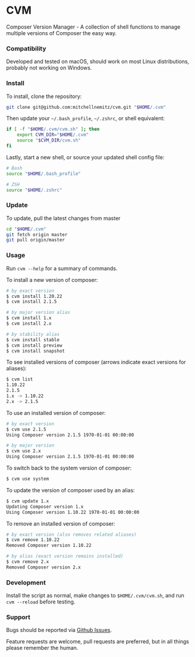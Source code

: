 # CVM

Composer Version Manager - A collection of shell functions to manage multiple versions of Composer the easy way.

### Compatibility

Developed and tested on macOS, should work on most Linux distributions, probably not working on Windows.

### Install

To install, clone the repository:

```sh
git clone git@github.com:mitchellnemitz/cvm.git "$HOME/.cvm"
```

Then update your `~/.bash_profile`, `~/.zshrc`, or shell equivalent:

```sh
if [ -f "$HOME/.cvm/cvm.sh" ]; then
    export CVM_DIR="$HOME/.cvm"
    source "$CVM_DIR/cvm.sh"
fi
```

Lastly, start a new shell, or source your updated shell config file:

```sh
# Bash
source "$HOME/.bash_profile"

# ZSH
source "$HOME/.zshrc"
```

### Update

To update, pull the latest changes from master

```sh
cd "$HOME/.cvm"
git fetch origin master
git pull origin/master
```

### Usage

Run `cvm --help` for a summary of commands.

To install a new version of composer:

```sh
# by exact version
$ cvm install 1.20.22
$ cvm install 2.1.5

# by major version alias
$ cvm install 1.x
$ cvm install 2.x

# by stability alias
$ cvm install stable
$ cvm install preview
$ cvm install snapshot
```

To see installed versions of composer (arrows indicate exact versions for aliases):

```sh
$ cvm list
1.10.22
2.1.5
1.x -> 1.10.22
2.x -> 2.1.5
```

To use an installed version of composer:

```sh
# by exact version
$ cvm use 2.1.5
Using Composer version 2.1.5 1970-01-01 00:00:00

# by major version
$ cvm use 2.x
Using Composer version 2.1.5 1970-01-01 00:00:00
```

To switch back to the system version of composer:

```sh
$ cvm use system
```

To update the version of composer used by an alias:

```sh
$ cvm update 1.x
Updating Composer version 1.x
Using Composer version 1.10.22 1970-01-01 00:00:00
```

To remove an installed version of composer:

```sh
# by exact version (also removes related aliases)
$ cvm remove 1.10.22
Removed Composer version 1.10.22

# by alias (exact version remains installed)
$ cvm remove 2.x
Removed Composer version 2.x
```

### Development

Install the script as normal, make changes to `$HOME/.cvm/cvm.sh`, and run `cvm --reload` before testing.

### Support

Bugs should be reported via [Github Issues](https://github.com/mitchellnemitz/cvm/issues/new).

Feature requests are welcome, pull requests are preferred, but in all things please remember the human.

